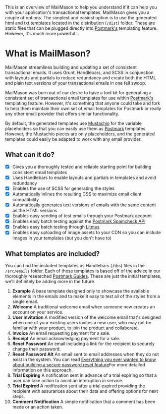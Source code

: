 This is an overview of MailMason to help you understand if it can help you with your application's transactional templates. MailMason gives you a couple of options. The simplest and easiest option is to use the generated html and txt templates located in the distribution (`/dist`) folder. These are static files that can be plugged directly into [Postmark's](https://postmarkapp.com) templating feature. However, it's much more powerful...

# What is MailMason?

MailMason streamlines building and updating a set of consistent transactional emails. It uses Grunt, Handlebars, and SCSS in conjunction with layouts and partials to reduce redundancy and create both the HTML and plain text versions of your transactional emails in one fell swoop.

MailMason was born out of our desire to have a tool kit for generating a consistent set of transactional email templates for use within [Postmark's](https://postmarkapp.com) templating feature. However, it's something that anyone could take and fork to help them maintain their own set of email templates for Postmark or really any other email provider that offers similar functionality.

By default, the generated templates use [Mustachio](https://github.com/wildbit/mustachio) for the variable placeholders so that you can easily use them as [Postmark](https://postmarkapp.com) templates. However, the Mustachio pieces are only placeholders, and the generated templates could easily be adapted to work with any email provider.

## What can it do?

* [X] Gives you a thoroughly tested and reliable starting point for building consistent email templates
* [X] Uses Handlebars to enable layouts and partials in templates and avoid redundancy
* [X] Enables the use of SCSS for generating the styles
* [X] Automatically inlines the resulting CSS to maximize email client compatibility
* [X] Automatically generates text versions of emails with the same content as the HTML versions
* [X] Enables easy sending of test emails through your Postmark account
* [X] Enables easy batch testing against the [Postmark Spamcheck API](http://spamcheck.postmarkapp.com)
* [X] Enables easy batch testing through [Litmus](http://litmus.com)
* [X] Enables easy uploading of image assets to your CDN so you can include images in your templates (but you don't have to)

## What templates are included?

You can find the included templates as Handlebars (.hbs) files in the `/src/emails` folder. Each of these templates is based off of the advice in our thoroughly researched [Postmark Guides](https://postmarkapp.com/guides). These are just the initial templates, we'll definitely be adding more in the future.

1. **Example** A base template designed only to showcase the available elements in the emails and to make it easy to test all of the styles from a single email.
1. **Welcome** A traditional welcome email when someone new creates an account on your service.
1. **User Invitation** A modified version of the welcome email that's designed when one of your existing users invites a new user, who may not be familiar with your product, to join the product and collaborate.
1. **Invoice** An email requesting payment for a sale.
1. **Receipt** An email acknowledging payment for a sale.
1. **Reset Password** An email including a link for the recipient to securely change their password.
1. **Reset Password Alt** An email sent to email addresses when they do not exist in the system. You can read [Everything you ever wanted to know about building a secure password reset feature](https://www.troyhunt.com/everything-you-ever-wanted-to-know/)For more detailed information on this approach.
1. **Trial Expiring** A notification sent in advance of a trial expiring so that a user can take action to avoid an interuption in service.
1. **Trial Expired** A notification sent after a trial expired providing the recipient with assurances about their data and offering options for next steps.
1. **Comment Notification** A simple notification that a comment has been made or an action taken.